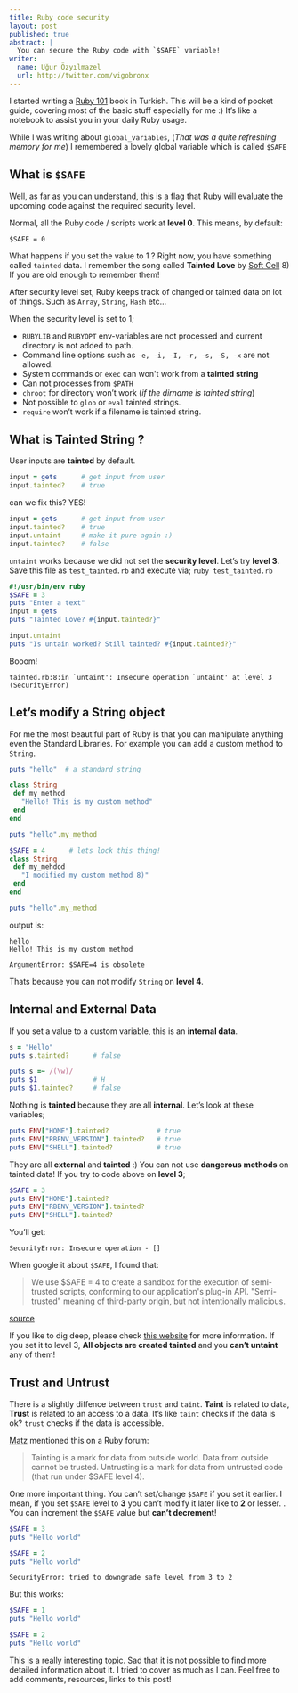 ```yaml
---
title: Ruby code security
layout: post
published: true
abstract: |
  You can secure the Ruby code with `$SAFE` variable!
writer:
  name: Uğur Özyılmazel
  url: http://twitter.com/vigobronx
---
```

I started writing a [Ruby 101][1] book in Turkish. This will be a kind of
pocket guide, covering most of the basic stuff especially for me :) It’s like a notebook to assist you in your
daily Ruby usage.

While I was writing about `global_variables`, (*That was a quite refreshing
memory for me*) I remembered a lovely global variable which is called
`$SAFE`

## What is `$SAFE`

Well, as far as you can understand, this is a flag that Ruby will
evaluate the upcoming code against the required security level.

Normal, all the Ruby code / scripts work at **level 0**. This means, by default:

`$SAFE = 0`

What happens if you set the value to 1 ? Right now, you have something called
`tainted` data. I remember the song called **Tainted Love** by [Soft Cell][2]
8) If you are old enough to remember them!

After security level set, Ruby keeps track of changed or tainted data on lot
of things. Such as `Array`, `String`, `Hash` etc...

When the security level is set to 1;

* `RUBYLIB` and `RUBYOPT` env-variables are not processed and current
directory is not added to path.
* Command line options such as `-e, -i, -I, -r, -s, -S, -x` are not allowed.
* System commands or `exec` can won't work from a **tainted string**
* Can not processes from `$PATH`
* `chroot` for directory won’t work (_if the dirname is tainted string_)
* Not possible to `glob` or `eval` tainted strings.
* `require` won’t work if a filename is tainted string.

## What is Tainted String ?

User inputs are **tainted** by default.

```ruby
input = gets      # get input from user
input.tainted?    # true
```

can we fix this? YES!

```ruby
input = gets      # get input from user
input.tainted?    # true
input.untaint     # make it pure again :)
input.tainted?    # false
```

`untaint` works because we did not set the **security level**. Let’s try
 **level 3**. Save this file as `test_tainted.rb` and execute via;
`ruby test_tainted.rb`

```ruby
#!/usr/bin/env ruby
$SAFE = 3
puts "Enter a text"
input = gets
puts "Tainted Love? #{input.tainted?}"

input.untaint
puts "Is untain worked? Still tainted? #{input.tainted?}"
```

Booom!

    tainted.rb:8:in `untaint': Insecure operation `untaint' at level 3 (SecurityError)

## Let’s modify a String object

For me the most beautiful part of Ruby is that you can manipulate anything even the Standard Libraries. For example you
can add a custom method to `String`.

```ruby
puts "hello"  # a standard string

class String
 def my_method
   "Hello! This is my custom method"
 end
end

puts "hello".my_method

$SAFE = 4      # lets lock this thing!
class String
 def my_mehdod
   "I modified my custom method 8)"
 end
end

puts "hello".my_method
``` 

output is:

    hello
    Hello! This is my custom method
    
    ArgumentError: $SAFE=4 is obsolete

Thats because you can not modify `String` on **level 4**.

## Internal and External Data

If you set a value to a custom variable, this is an **internal data**.

```ruby
s = "Hello"
puts s.tainted?      # false

puts s =~ /(\w)/
puts $1              # H
puts $1.tainted?     # false
```

Nothing is **tainted** because they are all **internal**. Let’s look at these
variables;

```ruby
puts ENV["HOME"].tainted?            # true
puts ENV["RBENV_VERSION"].tainted?   # true
puts ENV["SHELL"].tainted?           # true
```

They are all **external** and **tainted** :) You can not use **dangerous methods**
on tainted data! If you try to code above on **level 3**;

```ruby
$SAFE = 3
puts ENV["HOME"].tainted?
puts ENV["RBENV_VERSION"].tainted?
puts ENV["SHELL"].tainted?
```

You’ll get:

    SecurityError: Insecure operation - []

When google it about `$SAFE`, I found that:

> We use $SAFE = 4 to create a sandbox for the
execution of semi-trusted scripts, conforming
to our application's plug-in API.
"Semi-trusted" meaning of third-party origin,
but not intentionally malicious.

[source][3]

If you like to dig deep, please check [this website][4] for more information.
If you set it to level 3, **All objects are created tainted** and you **can’t
untaint** any of them!

## Trust and Untrust

There is a slightly diffence between `trust` and `taint`. **Taint** is related
to data, **Trust** is related to an access to a data. It’s like `taint` checks
if the data is ok? `trust` checks if the data is accessible.

[Matz][5] mentioned this on a Ruby forum:

> Tainting is a mark for data from outside world.  Data from outside
cannot be trusted.  Untrusting is a mark for data from untrusted code
(that run under $SAFE level 4).

One more important thing. You can’t set/change `$SAFE` if you set it earlier.
I mean, if you set `$SAFE` level to **3**  you can’t modify it later like to **2** or lesser.
. You can increment the `$SAFE` value but **can’t decrement**!

```ruby
$SAFE = 3
puts "Hello world"

$SAFE = 2
puts "Hello world"
```

    SecurityError: tried to downgrade safe level from 3 to 2

But this works:

```ruby
$SAFE = 1
puts "Hello world"

$SAFE = 2
puts "Hello world"
```

This is a really interesting topic. Sad that it is not possible to find more detailed
information about it. I tried to cover as much as I can. Feel free to add
comments, resources, links to this post!


[1]: https://www.gitbook.io/book/vigo/ruby-101/
[2]: http://www.youtube.com/watch?v=ZeJkbqjQvnk
[3]: https://www.ruby-forum.com/topic/1887006#1004452
[4]: http://phrogz.net/programmingruby/taint.html
[5]: https://github.com/matz
